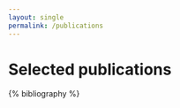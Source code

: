 ```yaml
---
layout: single
permalink: /publications
---
```


# Selected publications

{% bibliography %}

<!-- FUNCTION {format.names}
{ 's :=
  #1 'nameptr :=
  s num.names$ 'numnames :=
  numnames 'namesleft :=
    { namesleft #0 > }
    { s nameptr "{ff~}{vv~}{ll}{, jj}" format.name$ 't :=
      nameptr #1 >
        { namesleft #1 >
            { ", " * t * }
            { numnames #2 >
                { "," * }
                'skip$
              if$
              t "others" =
                { " et~al." * }
                { " and " * t * }
              if$
            }
          if$
        }
        't
      if$
      nameptr #1 + 'nameptr :=
      namesleft #1 - 'namesleft :=
    }
  while$
} -->